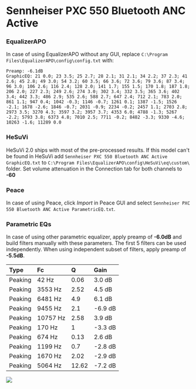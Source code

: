 # Sennheiser PXC 550 Bluetooth ANC Active

### EqualizerAPO
In case of using EqualizerAPO without any GUI, replace `C:\Program Files\EqualizerAPO\config\config.txt`
with:
```
Preamp: -6.1dB
GraphicEQ: 21 0.0; 23 3.5; 25 2.7; 28 2.1; 31 2.1; 34 2.2; 37 2.3; 41 2.6; 45 2.8; 49 3.0; 54 3.2; 60 3.5; 66 3.6; 72 3.6; 79 3.6; 87 3.4; 96 3.0; 106 2.6; 116 2.4; 128 2.0; 141 1.7; 155 1.5; 170 1.8; 187 1.8; 206 2.0; 227 2.3; 249 2.6; 274 3.0; 302 3.4; 332 3.5; 365 3.6; 402 3.4; 442 3.3; 486 2.9; 535 2.6; 588 2.7; 647 2.4; 712 2.1; 783 2.0; 861 1.1; 947 0.4; 1042 -0.3; 1146 -0.7; 1261 0.1; 1387 -1.5; 1526 -2.1; 1678 -2.6; 1846 -0.7; 2031 -0.9; 2234 -0.2; 2457 1.1; 2703 2.8; 2973 3.5; 3270 4.3; 3597 3.2; 3957 3.7; 4353 6.0; 4788 -1.3; 5267 -2.2; 5793 3.8; 6373 4.8; 7010 2.5; 7711 -0.2; 8482 -3.3; 9330 -4.6; 10263 -1.6; 11289 0.0
```

### HeSuVi
HeSuVi 2.0 ships with most of the pre-processed results. If this model can't be found in HeSuVi add
`Sennheiser PXC 550 Bluetooth ANC Active GraphicEQ.txt` to `C:\Program Files\EqualizerAPO\config\HeSuVi\eq\custom\` folder.
Set volume attenuation in the Connection tab for both channels to **-60**

### Peace
In case of using Peace, click *Import* in Peace GUI and select `Sennheiser PXC 550 Bluetooth ANC Active ParametricEQ.txt`.

### Parametric EQs
In case of using other parametric equalizer, apply preamp of **-6.0dB** and build filters manually
with these parameters. The first 5 filters can be used independently.
When using independent subset of filters, apply preamp of **-5.5dB**.

| Type    | Fc       |     Q | Gain    |
|:--------|:---------|:------|:--------|
| Peaking | 42 Hz    |  0.06 | 3.0 dB  |
| Peaking | 3553 Hz  |  2.52 | 4.5 dB  |
| Peaking | 6481 Hz  |  4.9  | 6.1 dB  |
| Peaking | 9455 Hz  |  2.1  | -6.9 dB |
| Peaking | 10757 Hz |  2.58 | 3.9 dB  |
| Peaking | 170 Hz   |  1    | -3.3 dB |
| Peaking | 674 Hz   |  0.13 | 2.6 dB  |
| Peaking | 1199 Hz  |  0.7  | -2.8 dB |
| Peaking | 1670 Hz  |  2.02 | -2.9 dB |
| Peaking | 5064 Hz  | 12.62 | -7.2 dB |

![](https://raw.githubusercontent.com/jaakkopasanen/AutoEq/master/results/innerfidelity/sbaf-serious/Sennheiser%20PXC%20550%20Bluetooth%20ANC%20Active/Sennheiser%20PXC%20550%20Bluetooth%20ANC%20Active.png)